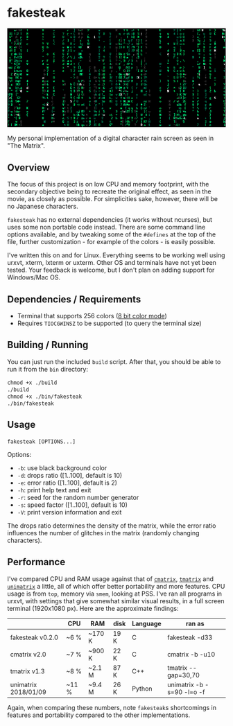 # fakesteak 

![fakesteak](example2.png)

My personal implementation of a digital character rain screen as seen in "The Matrix". 

## Overview 

The focus of this project is on low CPU and memory footprint, with the secondary 
objective being to recreate the original effect, as seen in the movie, as closely 
as possible. For simplicities sake, however, there will be no Japanese characters. 

`fakesteak` has no external dependencies (it works without ncurses), but uses 
some non portable code instead. There are some command line options available, 
and by tweaking some of the `#defines` at the top of the file, further 
customization - for example of the colors - is easily possible.

I've written this on and for Linux. Everything seems to be working well using 
urxvt, xterm, lxterm or uxterm. Other OS and terminals have not yet been tested. 
Your feedback is welcome, but I don't plan on adding support for Windows/Mac OS. 

## Dependencies / Requirements

- Terminal that supports 256 colors ([8 bit color mode](https://en.wikipedia.org/wiki/ANSI_escape_code#8-bit))
- Requires `TIOCGWINSZ` to be supported (to query the terminal size)

## Building / Running

You can just run the included `build` script. After that, you should be able to run it from the `bin` directory:

    chmod +x ./build
    ./build
    chmod +x ./bin/fakesteak
    ./bin/fakesteak

## Usage

    fakesteak [OPTIONS...]

Options:

  - `-b`: use black background color
  - `-d`: drops ratio ([1..100], default is 10)
  - `-e`: error ratio ([1..100], default is 2)
  - `-h`: print help text and exit
  - `-r`: seed for the random number generator
  - `-s`: speed factor ([1..100], default is 10)
  - `-V`: print version information and exit

The drops ratio determines the density of the matrix, while the error ratio influences
the number of glitches in the matrix (randomly changing characters). 

## Performance

I've compared CPU and RAM usage against that of [`cmatrix`](https://github.com/abishekvashok/cmatrix), [`tmatrix`](https://github.com/M4444/TMatrix) and [`unimatrix`](https://github.com/will8211/unimatrix) a little, all of which offer better portability and more features. CPU usage is from `top`, memory via `smem`, looking at PSS. I've ran all programs in urxvt, with settings that give somewhat similar visual results, in a full screen terminal (1920x1080 px). Here are the approximate findings:

|                      | CPU   | RAM    | disk | Language | ran as                     |
|----------------------|-------|--------|------|----------|----------------------------|
| fakesteak v0.2.0     |  ~6 % | ~170 K | 19 K | C        | fakesteak -d33             |
|   cmatrix v2.0       |  ~7 % | ~900 K | 22 K | C        | cmatrix -b -u10            |
|   tmatrix v1.3       |  ~8 % | ~2.1 M | 87 K | C++      | tmatrix --gap=30,70        |
| unimatrix 2018/01/09 | ~11 % | ~9.4 M | 26 K | Python   | unimatrix -b -s=90 -l=o -f |

Again, when comparing these numbers, note `fakesteak`s shortcomings in features and portability compared to the other implementations.

